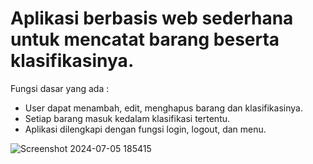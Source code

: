 # Aplikasi berbasis web sederhana untuk mencatat barang beserta klasifikasinya.
Fungsi dasar yang ada :
- User dapat menambah, edit, menghapus barang dan klasifikasinya. 
- Setiap barang masuk kedalam klasifikasi tertentu.
- Aplikasi dilengkapi dengan fungsi login, logout, dan menu.

![Screenshot 2024-07-05 185415](https://github.com/AhsanBasith/Aplikasi-berbasis-web-sederhana-untuk-mencatat-barang-beserta-klasifikasinya/assets/113907205/588d4e00-cbb5-4165-8b80-28493f1a6716)
